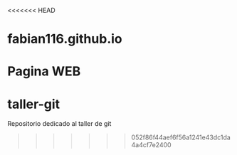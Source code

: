 <<<<<<< HEAD
# fabian116.github.io
Pagina WEB
=======
# taller-git
Repositorio dedicado al taller de git
>>>>>>> 052f86f44aef6f56a1241e43dc1da4a4cf7e2400
